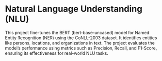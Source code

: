 # Natural Language Understanding (NLU)
This project fine-tunes the BERT (bert-base-uncased) model for Named Entity Recognition (NER) using the CoNLL-2003 dataset. It identifies entities like persons, locations, and organizations in text. The project evaluates the model’s performance using metrics such as Precision, Recall, and F1-Score, ensuring its effectiveness for real-world NLU tasks.

